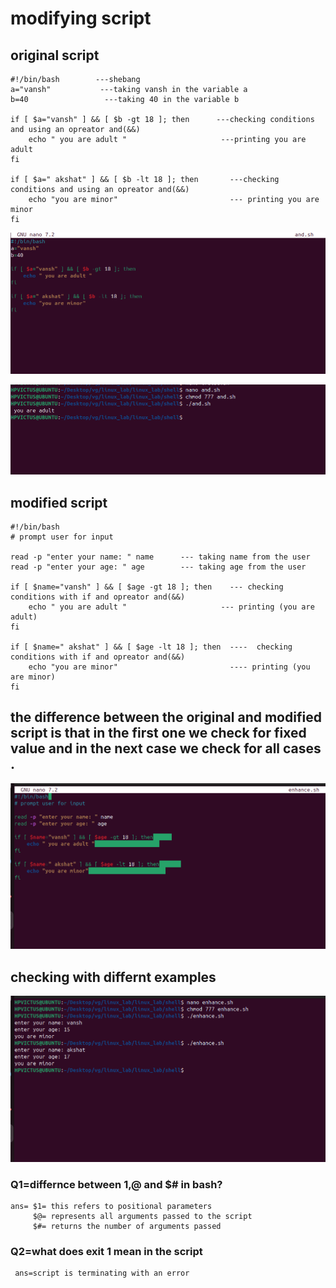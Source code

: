 # modifying script

## original script

```
#!/bin/bash        ---shebang
a="vansh"           ---taking vansh in the variable a
b=40                 ---taking 40 in the variable b

if [ $a="vansh" ] && [ $b -gt 18 ]; then      ---checking conditions and using an opreator and(&&)
    echo " you are adult "                     ---printing you are adult
fi

if [ $a=" akshat" ] && [ $b -lt 18 ]; then       ---checking conditions and using an opreator and(&&)
    echo "you are minor"                         --- printing you are minor
fi

```
![alt text](../images/img38.png)

![alt text](../images/img39.png)

##  modified script

```
#!/bin/bash 
# prompt user for input

read -p "enter your name: " name      --- taking name from the user
read -p "enter your age: " age        --- taking age from the user

if [ $name="vansh" ] && [ $age -gt 18 ]; then    --- checking conditions with if and opreator and(&&)     
    echo " you are adult "                     --- printing (you are adult)
fi

if [ $name=" akshat" ] && [ $age -lt 18 ]; then  ----  checking conditions with if and opreator and(&&)      
    echo "you are minor"                         ---- printing (you are minor)
fi
```
## the difference between the original and modified script is that in the first one we check for fixed value and in the next case we check for all cases .


![alt text](../images/img41.png)

## checking with differnt examples

![alt text](../images/img40.png)

### Q1=differnce between $1,$@ and $# in bash?

    ans= $1= this refers to positional parameters
         $@= represents all arguments passed to the script
         $#= returns the number of arguments passed

### Q2=what does exit 1 mean in the script
    
     ans=script is terminating with an error
